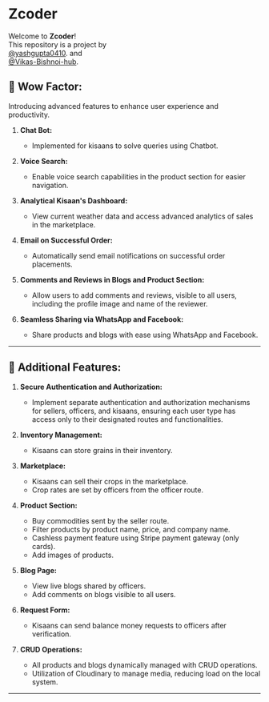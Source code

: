 # Zcoder

Welcome to **Zcoder**!  
This repository is a project by <br>
[@yashgupta0410](https://github.com/yashgupta0410). and <br>[@Vikas-Bishnoi-hub](https://github.com/Vikas-Bishnoi-hub).

## 🌟 Wow Factor:  
Introducing advanced features to enhance user experience and productivity.  

1. **Chat Bot:**  
   - Implemented for kisaans to solve queries using Chatbot.  

2. **Voice Search:**  
   - Enable voice search capabilities in the product section for easier navigation.  

3. **Analytical Kisaan's Dashboard:**  
   - View current weather data and access advanced analytics of sales in the marketplace.  

4. **Email on Successful Order:**  
   - Automatically send email notifications on successful order placements.  

5. **Comments and Reviews in Blogs and Product Section:**  
   - Allow users to add comments and reviews, visible to all users, including the profile image and name of the reviewer.  

6. **Seamless Sharing via WhatsApp and Facebook:**  
   - Share products and blogs with ease using WhatsApp and Facebook.  

---

## 🚀 Additional Features:  

1. **Secure Authentication and Authorization:**  
   - Implement separate authentication and authorization mechanisms for sellers, officers, and kisaans, ensuring each user type has access only to their designated routes and functionalities.  

2. **Inventory Management:**  
   - Kisaans can store grains in their inventory.  

3. **Marketplace:**  
   - Kisaans can sell their crops in the marketplace.  
   - Crop rates are set by officers from the officer route.  

4. **Product Section:**  
   - Buy commodities sent by the seller route.  
   - Filter products by product name, price, and company name.  
   - Cashless payment feature using Stripe payment gateway (only cards).  
   - Add images of products.  

5. **Blog Page:**  
   - View live blogs shared by officers.  
   - Add comments on blogs visible to all users.  

6. **Request Form:**  
   - Kisaans can send balance money requests to officers after verification.  

7. **CRUD Operations:**  
   - All products and blogs dynamically managed with CRUD operations.  
   - Utilization of Cloudinary to manage media, reducing load on the local system.  

---
